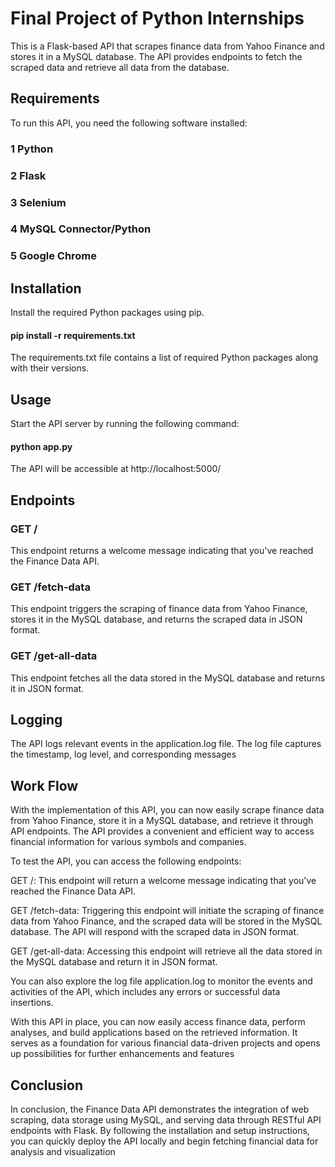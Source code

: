 
# Final Project of Python Internships

This is a Flask-based API that scrapes finance data from Yahoo Finance and stores it in a MySQL database. The API provides endpoints to fetch the scraped data and retrieve all data from the database.


## Requirements
To run this API, you need the following software installed:

### 1 Python
### 2 Flask 
### 3 Selenium 
### 4 MySQL Connector/Python 
### 5 Google Chrome

## Installation
Install the required Python packages using pip.

#### pip install -r requirements.txt

The requirements.txt file contains a list of required Python packages along with their versions.


## Usage

Start the API server by running the following command:

#### python app.py

The API will be accessible at http://localhost:5000/
## Endpoints

### GET /
This endpoint returns a welcome message indicating that you've reached the Finance Data API.

### GET /fetch-data
This endpoint triggers the scraping of finance data from Yahoo Finance, stores it in the MySQL database, and returns the scraped data in JSON format.

### GET /get-all-data
This endpoint fetches all the data stored in the MySQL database and returns it in JSON format.



## Logging

The API logs relevant events in the application.log file. The log file captures the timestamp, log level, and corresponding messages
## Work Flow

With the implementation of this API, you can now easily scrape finance data from Yahoo Finance, store it in a MySQL database, and retrieve it through API endpoints. The API provides a convenient and efficient way to access financial information for various symbols and companies.

To test the API, you can access the following endpoints:

GET /: This endpoint will return a welcome message indicating that you've reached the Finance Data API.

GET /fetch-data: Triggering this endpoint will initiate the scraping of finance data from Yahoo Finance, and the scraped data will be stored in the MySQL database. The API will respond with the scraped data in JSON format.

GET /get-all-data: Accessing this endpoint will retrieve all the data stored in the MySQL database and return it in JSON format.

You can also explore the log file application.log to monitor the events and activities of the API, which includes any errors or successful data insertions.

With this API in place, you can now easily access finance data, perform analyses, and build applications based on the retrieved information. It serves as a foundation for various financial data-driven projects and opens up possibilities for further enhancements and features
## Conclusion

In conclusion, the Finance Data API demonstrates the integration of web scraping, data storage using MySQL, and serving data through RESTful API endpoints with Flask. By following the installation and setup instructions, you can quickly deploy the API locally and begin fetching financial data for analysis and visualization